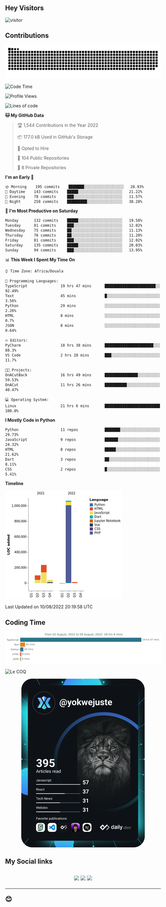 ## Hey Visitors
![visitor](https://profile-counter.glitch.me/yokwejuste/count.svg)

## Contributions
<p align="center">
  <img src="https://raw.githubusercontent.com/yokwejuste/yokwejuste/output/github-contribution-grid-snake.svg" />
</p>

<!--START_SECTION:waka-->
![Code Time](http://img.shields.io/badge/Code%20Time-0%20secs-blue)

![Profile Views](http://img.shields.io/badge/Profile%20Views-223-blue)

![Lines of code](https://img.shields.io/badge/From%20Hello%20World%20I%27ve%20Written-1%20Million%20lines%20of%20code-blue)

**🐱 My GitHub Data** 

> 🏆 1,544 Contributions in the Year 2022
 > 
> 📦 177.0 kB Used in GitHub's Storage 
 > 
> 💼 Opted to Hire
 > 
> 📜 104 Public Repositories 
 > 
> 🔑 8 Private Repositories  
 > 
**I'm an Early 🐤** 

```text
🌞 Morning    195 commits    ███████░░░░░░░░░░░░░░░░░░   28.93% 
🌆 Daytime    143 commits    █████░░░░░░░░░░░░░░░░░░░░   21.22% 
🌃 Evening    78 commits     ███░░░░░░░░░░░░░░░░░░░░░░   11.57% 
🌙 Night      258 commits    █████████░░░░░░░░░░░░░░░░   38.28%

```
📅 **I'm Most Productive on Saturday** 

```text
Monday       132 commits    █████░░░░░░░░░░░░░░░░░░░░   19.58% 
Tuesday      81 commits     ███░░░░░░░░░░░░░░░░░░░░░░   12.02% 
Wednesday    75 commits     ██░░░░░░░░░░░░░░░░░░░░░░░   11.13% 
Thursday     76 commits     ██░░░░░░░░░░░░░░░░░░░░░░░   11.28% 
Friday       81 commits     ███░░░░░░░░░░░░░░░░░░░░░░   12.02% 
Saturday     135 commits    █████░░░░░░░░░░░░░░░░░░░░   20.03% 
Sunday       94 commits     ███░░░░░░░░░░░░░░░░░░░░░░   13.95%

```


📊 **This Week I Spent My Time On** 

```text
⌚︎ Time Zone: Africa/Douala

💬 Programming Languages: 
TypeScript               19 hrs 47 mins      ███████████████████████░░   92.49% 
Text                     45 mins             █░░░░░░░░░░░░░░░░░░░░░░░░   3.56% 
Python                   29 mins             ░░░░░░░░░░░░░░░░░░░░░░░░░   2.26% 
HTML                     8 mins              ░░░░░░░░░░░░░░░░░░░░░░░░░   0.7% 
JSON                     8 mins              ░░░░░░░░░░░░░░░░░░░░░░░░░   0.64%

🔥 Editors: 
PyCharm                  18 hrs 38 mins      ██████████████████████░░░   88.3% 
VS Code                  2 hrs 28 mins       ███░░░░░░░░░░░░░░░░░░░░░░   11.7%

🐱‍💻 Projects: 
OnACutBack               16 hrs 49 mins      ███████████████░░░░░░░░░░   59.53% 
OnACut                   11 hrs 26 mins      ██████████░░░░░░░░░░░░░░░   40.47%

💻 Operating System: 
Linux                    21 hrs 6 mins       █████████████████████████   100.0%

```

**I Mostly Code in Python** 

```text
Python                   11 repos            ███████░░░░░░░░░░░░░░░░░░   29.73% 
JavaScript               9 repos             ██████░░░░░░░░░░░░░░░░░░░   24.32% 
HTML                     8 repos             █████░░░░░░░░░░░░░░░░░░░░   21.62% 
Dart                     3 repos             ██░░░░░░░░░░░░░░░░░░░░░░░   8.11% 
CSS                      2 repos             █░░░░░░░░░░░░░░░░░░░░░░░░   5.41%

```


**Timeline**

![Chart not found](https://raw.githubusercontent.com/yokwejuste/yokwejuste/master/charts/bar_graph.png) 


 Last Updated on 10/08/2022 20:19:58 UTC
<!--END_SECTION:waka-->

## Coding Time

[![wakatime-stats](https://github.com/yokwejuste/yokwejuste/blob/master/images/stat.svg)](https://wakatime.com/@yokwejuste)

![Le COQ](https://metrics.lecoq.io/yokwejuste/)
<p align="center">
  <a href="#"><img src="https://github.com/yokwejuste/yokwejuste/blob/master/devcard.svg" width="400" alt="Yonkeu K. Steve's Dev Card"/></a>
</p>
<h2>My Social links<h2>
<p align="center">
  <a href="https://twitter.com/yokwejuste"><img src="https://img.shields.io/badge/twitter-%231DA1F2.svg?style=for-the-badge&logo=Twitter&logoColor=white"></a>
  <a href="https://linkedin.com/in/yokwejuste"><img src="https://img.shields.io/badge/linkedin-%230077B5.svg?style=for-the-badge&logo=linkedin&logoColor=white"></a>
  <a href="https://instagram.com/yokwejuste0"><img src="https://img.shields.io/badge/instagram-%23E4405F.svg?style=for-the-badge&logo=Instagram&logoColor=white"></a>
</p>
<hr>
😊

